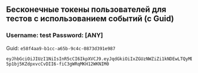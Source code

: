 ## Бесконечные токены пользователей для тестов с использованием событий (с Guid) 

### Username: test  Password: [ANY]

Guid: `e58f4aa9-b1cc-a65b-9c4c-0873d391e987`

```
eyJhbGciOiJIUzI1NiIsInR5cCI6IkpXVCJ9.eyJqdGkiOiIxZGUzNWZiZi1kNDEwLTQyMDYtODM4NC03MGRhMGJkMDM4MGIiLCJodHRwOi8vc2NoZW1hcy54bWxzb2FwLm9yZy93cy8yMDA1LzA1L2lkZW50aXR5L2NsYWltcy9uYW1lIjoidGVzdCIsImh0dHA6Ly9zY2hlbWFzLnhtbHNvYXAub3JnL3dzLzIwMDUvMDUvaWRlbnRpdHkvY2xhaW1zL25hbWVpZGVudGlmaWVyIjoiZTU4ZjRhYTktYjFjYy1hNjViLTljNGMtMDg3M2QzOTFlOTg3IiwiZXhwIjoyNTEyODU0MzYyLCJpc3MiOiJCYW5rQWNjb3VudEF1dGhvcml6YXRpb24iLCJhdWQiOiJCYW5rQWNjb3VudHNXZWJBUEkifQ.QJG-5p1bj5KZdpxvcCvDII6-fiC3gWRqMKH12WKNIM0
```
